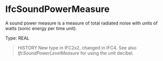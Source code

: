 # IfcSoundPowerMeasure

A sound power measure is a measure of total radiated noise with units of watts (sonic energy per time unit).

Type: REAL

> HISTORY  New type in IFC2x2, changed in IFC4. See also _IfcSoundPowerLevelMeasure_ for using the unit decibel.
